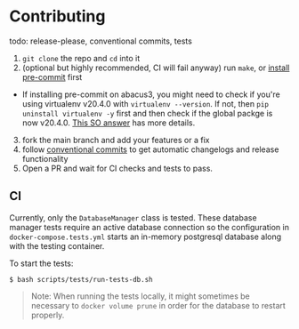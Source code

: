 # Contributing
todo: release-please, conventional commits, tests

1. `git clone` the repo and `cd` into it
2. (optional but highly recommended, CI will fail anyway) run `make`, or [install pre-commit](https://pre-commit.com/#install) first
  * If installing pre-commit on abacus3, you might need to check if you're using virtualenv v20.4.0 with `virtualenv --version`. If not, then `pip uninstall virtualenv -y` first and then check if the global packge is now v20.4.0. [This SO answer](https://stackoverflow.com/a/76317793/4249857) has more details.
3. fork the main branch and add your features or a fix
4. follow [conventional commits](https://www.conventionalcommits.org/en/v1.0.0/) to get automatic changelogs and release functionality
5. Open a PR and wait for CI checks and tests to pass.

## CI




Currently, only the `DatabaseManager` class is tested. These database manager tests require an active database connection so the configuration in `docker-compose.tests.yml` starts an in-memory postgresql database along with the testing container.

To start the tests:
```
$ bash scripts/tests/run-tests-db.sh
```

> Note: When running the tests locally, it might sometimes be necessary to `docker volume prune` in order for the database to restart properly.
